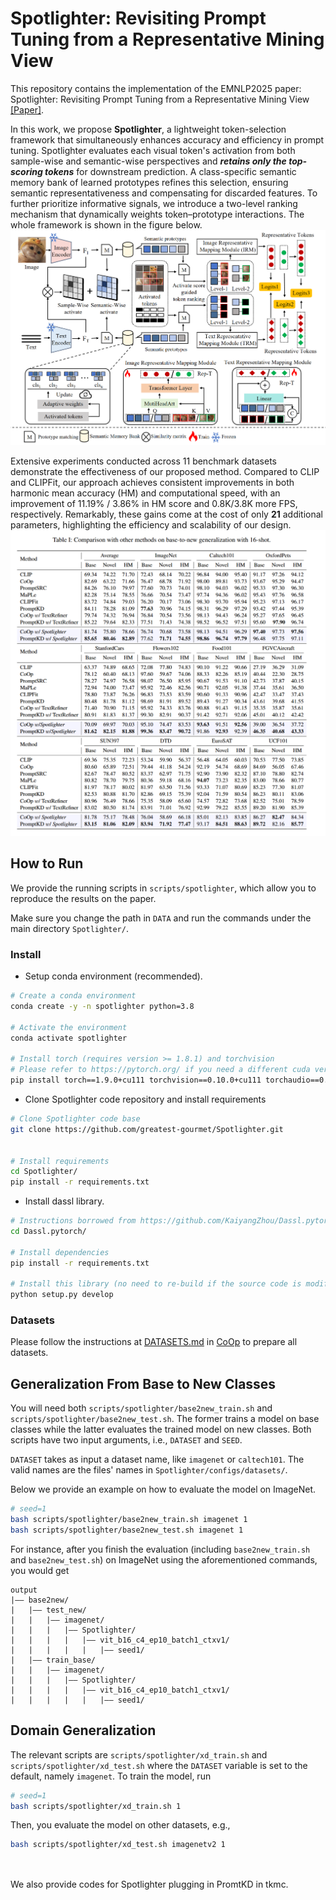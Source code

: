 #  Spotlighter: Revisiting Prompt Tuning from a Representative Mining View

This repository contains the implementation of the EMNLP2025 paper: Spotlighter: Revisiting Prompt Tuning from a Representative Mining View [[Paper]](https://arxiv.org/abs/2509.00905). 
 
In this work, we propose **Spotlighter**, a lightweight token-selection framework that simultaneously enhances accuracy and efficiency in prompt tuning. Spotlighter evaluates each visual token's activation from both sample-wise and semantic-wise perspectives and ***retains only the top-scoring tokens*** for downstream prediction. A class-specific semantic memory bank of learned prototypes refines this selection, ensuring semantic representativeness and compensating for discarded features. To further prioritize informative signals, we introduce a two-level ranking mechanism that dynamically weights token–prototype interactions. The whole framework is shown in the figure below.
![](/framework.png "framework")

Extensive experiments conducted across 11 benchmark datasets demonstrate the effectiveness of our proposed method. Compared to CLIP and CLIPFit, our approach achieves consistent improvements in both harmonic mean accuracy (HM) and computational speed, with an improvement of 11.19% / 3.86% in HM score and 0.8K/3.8K more FPS, respectively.
Remarkably, these gains come at the cost of only **21** additional parameters, highlighting the efficiency and scalability of our design.
![](/result.png "result") 

## How to Run

We provide the running scripts in `scripts/spotlighter`, which allow you to reproduce the results on the paper.

Make sure you change the path in `DATA` and run the commands under the main directory `Spotlighter/`.  

### Install

* Setup conda environment (recommended).
```bash
# Create a conda environment
conda create -y -n spotlighter python=3.8

# Activate the environment
conda activate spotlighter

# Install torch (requires version >= 1.8.1) and torchvision
# Please refer to https://pytorch.org/ if you need a different cuda version
pip install torch==1.9.0+cu111 torchvision==0.10.0+cu111 torchaudio==0.9.0 -f https://download.pytorch.org/whl/torch_stable.html
```

* Clone Spotlighter code repository and install requirements
```bash
# Clone Spotlighter code base
git clone https://github.com/greatest-gourmet/Spotlighter.git


# Install requirements
cd Spotlighter/
pip install -r requirements.txt
```

* Install dassl library.
```bash
# Instructions borrowed from https://github.com/KaiyangZhou/Dassl.pytorch#installation
cd Dassl.pytorch/

# Install dependencies
pip install -r requirements.txt

# Install this library (no need to re-build if the source code is modified)
python setup.py develop
```

### Datasets

Please follow the instructions at [DATASETS.md](https://github.com/KaiyangZhou/CoOp/blob/main/DATASETS.md) in [CoOp](https://github.com/KaiyangZhou/CoOp) to prepare all datasets.

## Generalization From Base to New Classes

You will need both `scripts/spotlighter/base2new_train.sh` and `scripts/spotlighter/base2new_test.sh`. The former trains a model on base classes while the latter evaluates the trained model on new classes. Both scripts have two input arguments, i.e., `DATASET` and `SEED`.

`DATASET` takes as input a dataset name, like `imagenet` or `caltech101`. The valid names are the files' names in `Spotlighter/configs/datasets/`.

Below we provide an example on how to evaluate the model on ImageNet.

```bash
# seed=1
bash scripts/spotlighter/base2new_train.sh imagenet 1
bash scripts/spotlighter/base2new_test.sh imagenet 1
```
For instance, after you finish the evaluation (including `base2new_train.sh` and `base2new_test.sh`) on ImageNet using the aforementioned commands, you would get

```
output
|–– base2new/
|   |–– test_new/
|   |   |–– imagenet/
|   |   |   |–– Spotlighter/
|   |   |   |   |–– vit_b16_c4_ep10_batch1_ctxv1/
|   |   |   |   |   |–– seed1/
|   |–– train_base/
|   |   |–– imagenet/
|   |   |   |–– Spotlighter/
|   |   |   |   |–– vit_b16_c4_ep10_batch1_ctxv1/
|   |   |   |   |   |–– seed1/
```


## Domain Generalization

The relevant scripts are `scripts/spotlighter/xd_train.sh` and `scripts/spotlighter/xd_test.sh` where the `DATASET` variable is set to the default, namely `imagenet`. To train the model, run
```bash
# seed=1
bash scripts/spotlighter/xd_train.sh 1
```

Then, you evaluate the model on other datasets, e.g.,

```bash
bash scripts/spotlighter/xd_test.sh imagenetv2 1
 
```
##
We also provide codes for Spotlighter plugging in PromtKD in tkmc.
